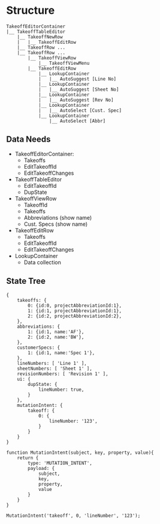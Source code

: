 # Structure

```
TakeoffEditorContainer
|__ TakeoffTableEditor
    |__ TakeoffNewRow
    |   |__ TakeoffEditRow
    |__ TakeoffRow ...
    |__ TakeoffRow ...
        |__ TakeoffViewRow
            |__ TakeoffViewMenu
        |__ TakeoffEditRow
            |__ LookupContainer
            |   |__ AutoSuggest [Line No]
            |__ LookupContainer
            |   |__ AutoSuggest [Sheet No]
            |__ LookupContainer
            |   |__ AutoSuggest [Rev No]
            |__ LookupContainer
            |   |__ AutoSelect [Cust. Spec]
            |__ LookupContainer
                |__ AutoSelect [Abbr]
```

## Data Needs

* TakeoffEditorContainer:
    * Takeoffs
    * EditTakeoffId
    * EditTakeoffChanges
* TakeoffTableEditor
    * EditTakeoffId
    * DupState
* TakeoffViewRow
    * TakeoffId
    * Takeoffs
    * Abbreviations (show name)
    * Cust. Specs (show name)
* TakeoffEditRow
    * Takeoffs
    * EditTakeoffId
    * EditTakeoffChanges
* LookupContainer
    * Data collection

## State Tree

```
{
    takeoffs: {
        0: {id:0, projectAbbreviationId:1},
        1: {id:1, projectAbbreviationId:1},
        2: {id:2, projectAbbreviationId:2},
    },
    abbreviations: {
        1: {id:1, name:'AF'},
        2: {id:2, name:'BW'},
    },
    customerSpecs: {
        1: {id:1, name:'Spec 1'},
    },
    lineNumbers: [ 'Line 1' ],
    sheetNumbers: [ 'Sheet 1' ],
    revisionNumbers: [ 'Revision 1' ],
    ui: {
        dupState: {
            lineNumber: true,
        }
    },
    mutationIntent: {
        takeoff: {
            0: {
                lineNumber: '123',
            }
        }
    }
}

function MutationIntent(subject, key, property, value){
    return {
        type: 'MUTATION_INTENT',
        payload: {
            subject,
            key,
            property,
            value
        }
    }
}

MutationIntent('takeoff', 0, 'lineNumber', '123');
```
